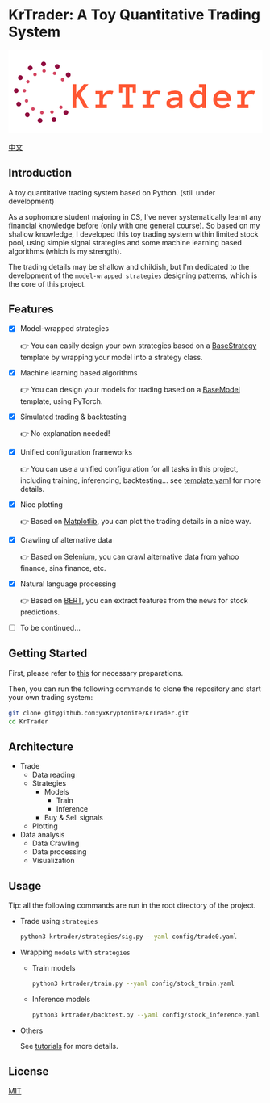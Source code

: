 # KrTrader: A Toy Quantitative Trading System

![](assets/logo.png)

[中文](Chinese.md)

## Introduction

A toy quantitative trading system based on Python. (still under development)

As a sophomore student majoring in CS, I've never systematically learnt any financial knowledge before (only with one general course). So based on my shallow knowledge, I developed this toy trading system within limited stock pool, using simple signal strategies and some machine learning based algorithms (which is my strength).

The trading details may be shallow and childish, but I'm dedicated to the development of the `model-wrapped strategies` designing patterns, which is the core of this project.

## Features
- [x] Model-wrapped strategies
  
  👉 You can easily design your own strategies based on a [BaseStrategy](https://github.com/yxKryptonite/KrTrader/blob/master/krtrader/strategies/base.py) template by wrapping your model into a strategy class.
- [x] Machine learning based algorithms
  
  👉 You can design your models for trading based on a [BaseModel](https://github.com/yxKryptonite/KrTrader/blob/master/krtrader/models/base.py) template, using PyTorch.
- [x] Simulated trading & backtesting
  
  👉 No explanation needed!
- [x] Unified configuration frameworks
  
  👉 You can use a unified configuration for all tasks in this project, including training, inferencing, backtesting... see [template.yaml](https://github.com/yxKryptonite/KrTrader/blob/master/config/template.yaml) for more details.
- [x] Nice plotting
  
  👉 Based on [Matplotlib](https://matplotlib.org/), you can plot the trading details in a nice way.
- [x] Crawling of alternative data
  
  👉 Based on [Selenium](https://selenium-python.readthedocs.io), you can crawl alternative data from yahoo finance, sina finance, etc.
- [x] Natural language processing
  
  👉 Based on [BERT](https://arxiv.org/abs/1810.04805), you can extract features from the news for stock predictions.
- [ ] To be continued...

## Getting Started

First, please refer to [this](https://github.com/yxKryptonite/KrTrader#preparations) for necessary preparations.

Then, you can run the following commands to clone the repository and start your own trading system:

```bash
git clone git@github.com:yxKryptonite/KrTrader.git
cd KrTrader
```

## Architecture

- Trade
  - Data reading
  - Strategies
    - Models
      - Train
      - Inference
    - Buy & Sell signals
  - Plotting
- Data analysis
  - Data Crawling
  - Data processing
  - Visualization

## Usage

Tip: all the following commands are run in the root directory of the project.

- Trade using `strategies`
  ```bash
  python3 krtrader/strategies/sig.py --yaml config/trade0.yaml
  ```
- Wrapping `models` with `strategies`
  - Train models
    ```bash
    python3 krtrader/train.py --yaml config/stock_train.yaml
    ```
  - Inference models
    ```bash
    python3 krtrader/backtest.py --yaml config/stock_inference.yaml
    ```
- Others
  
  See [tutorials](https://github.com/yxKryptonite/KrTrader/tree/master/krtrader/tutorials) for more details.

## License

[MIT](https://choosealicense.com/licenses/mit/)